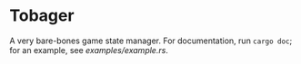 # Tobager

A very bare-bones game state manager. For documentation, run `cargo doc`; for an example, see *examples/example.rs*.
